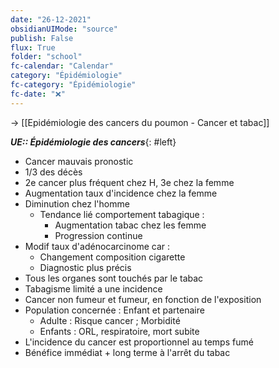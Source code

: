```yaml
---
date: "26-12-2021"
obsidianUIMode: "source"
publish: False
flux: True
folder: "school"
fc-calendar: "Calendar"
category: "Épidémiologie"
fc-category: "Épidémiologie"
fc-date: "❌"
---
```

→ [[Epidémiologie des cancers du poumon - Cancer et tabac]]

***UE:: Épidémiologie des cancers***{: #left}  

- Cancer mauvais pronostic
- 1/3 des décès
- 2e cancer plus fréquent chez H, 3e chez la femme
- Augmentation taux d'incidence chez la femme
- Diminution chez l'homme
	- Tendance lié comportement tabagique :
		- Augmentation tabac chez les femme
		- Progression continue
- Modif taux d'adénocarcinome car : 
	- Changement composition cigarette
	- Diagnostic plus précis
- Tous les organes sont touchés par le tabac
- Tabagisme limité a une incidence
- Cancer non fumeur et fumeur, en fonction de l'exposition
- Population concernée : Enfant et partenaire 
	- Adulte : Risque cancer ; Morbidité
	- Enfants : ORL, respiratoire, mort subite
- L'incidence du cancer est proportionnel au temps fumé
- Bénéfice immédiat + long terme à l'arrêt du tabac